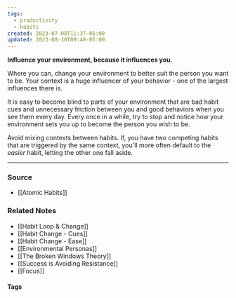 ```yaml
---
tags:
  - productivity
  - habits
created: 2023-07-08T11:37-05:00
updated: 2023-08-18T09:40-05:00
---
```

**Influence your environment, because it influences you.**

Where you can, change your environment to better suit the person you want to be. Your context is a huge influencer of your behavior - one of the largest influences there is. 

It is easy to become blind to parts of your environment that are bad habit cues and unnecessary friction between you and good behaviors when you see them every day. Every once in a while, try to stop and notice how your environment sets you up to become the person you wish to be.

Avoid mixing contexts between habits. If, you have two competing habits that are triggered by the same context, you'll more often default to the *easier* habit, letting the other one fall aside. 

---

### Source
- [[Atomic Habits]]

### Related Notes
- [[Habit Loop & Change]]
- [[Habit Change - Cues]]
- [[Habit Change - Ease]] 
- [[Environmental Personas]] 
- [[The Broken Windows Theory]]
- [[Success is Avoiding Resistance]]
- [[Focus]]

#### Tags